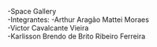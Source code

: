 -Space Gallery</br>
-Integrantes:
-Arthur Aragão Mattei Moraes</br>
-Victor Cavalcante Vieira</br>
-Karlisson Brendo de Brito Ribeiro Ferreira
